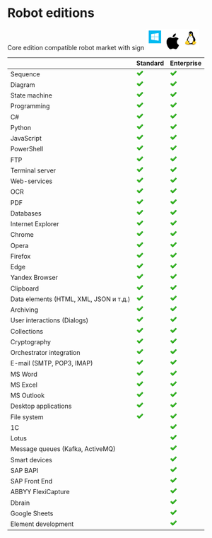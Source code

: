 # Robot editions

Core edition compatible robot market with sign <img src="../../.gitbook/assets/image (24).png" alt="" data-size="line">  <img src="broken-reference" alt="" data-size="line">&#x20;

|                                        | Standard                                                                                                                 | Enterprise                                                                                                               |
| -------------------------------------- | ------------------------------------------------------------------------------------------------------------------------ | ------------------------------------------------------------------------------------------------------------------------ |
| Sequence                               | <img src="../../.gitbook/assets/check2.png" alt="" data-size="line">                                                     | <img src="../../.gitbook/assets/check2.png" alt="" data-size="line">                                                     |
| Diagram                                | <img src="../../.gitbook/assets/check2.png" alt="" data-size="line">                                                     | <img src="../../.gitbook/assets/check2.png" alt="" data-size="line"><img src="broken-reference" alt="" data-size="line"> |
| State machine                          | <img src="../../.gitbook/assets/check2.png" alt="" data-size="line">                                                     | <img src="../../.gitbook/assets/check2.png" alt="" data-size="line"><img src="broken-reference" alt="" data-size="line"> |
| Programming                            | <img src="../../.gitbook/assets/check2.png" alt="" data-size="line"><img src="broken-reference" alt="" data-size="line"> | <img src="../../.gitbook/assets/check2.png" alt="" data-size="line"><img src="broken-reference" alt="" data-size="line"> |
| C#                                     | <img src="../../.gitbook/assets/check2.png" alt="" data-size="line"><img src="broken-reference" alt="" data-size="line"> | <img src="../../.gitbook/assets/check2.png" alt="" data-size="line"><img src="broken-reference" alt="" data-size="line"> |
| Python                                 | <img src="../../.gitbook/assets/check2.png" alt="" data-size="line"><img src="broken-reference" alt="" data-size="line"> | <img src="../../.gitbook/assets/check2.png" alt="" data-size="line"><img src="broken-reference" alt="" data-size="line"> |
| JavaScript                             | <img src="../../.gitbook/assets/check2.png" alt="" data-size="line"><img src="broken-reference" alt="" data-size="line"> | <img src="../../.gitbook/assets/check2.png" alt="" data-size="line"><img src="broken-reference" alt="" data-size="line"> |
| PowerShell                             | <img src="../../.gitbook/assets/check2.png" alt="" data-size="line"><img src="broken-reference" alt="" data-size="line"> | <img src="../../.gitbook/assets/check2.png" alt="" data-size="line"><img src="broken-reference" alt="" data-size="line"> |
| FTP                                    | <img src="../../.gitbook/assets/check2.png" alt="" data-size="line"><img src="broken-reference" alt="" data-size="line"> | <img src="../../.gitbook/assets/check2.png" alt="" data-size="line"><img src="broken-reference" alt="" data-size="line"> |
| Terminal server                        | <img src="../../.gitbook/assets/check2.png" alt="" data-size="line"><img src="broken-reference" alt="" data-size="line"> | <img src="../../.gitbook/assets/check2.png" alt="" data-size="line"><img src="broken-reference" alt="" data-size="line"> |
| Web-services                           | <img src="../../.gitbook/assets/check2.png" alt="" data-size="line"><img src="broken-reference" alt="" data-size="line"> | <img src="../../.gitbook/assets/check2.png" alt="" data-size="line"><img src="broken-reference" alt="" data-size="line"> |
| OCR                                    | <img src="../../.gitbook/assets/check2.png" alt="" data-size="line"><img src="broken-reference" alt="" data-size="line"> | <img src="../../.gitbook/assets/check2.png" alt="" data-size="line"><img src="broken-reference" alt="" data-size="line"> |
| PDF                                    | <img src="../../.gitbook/assets/check2.png" alt="" data-size="line"><img src="broken-reference" alt="" data-size="line"> | <img src="../../.gitbook/assets/check2.png" alt="" data-size="line"><img src="broken-reference" alt="" data-size="line"> |
| Databases                              | <img src="../../.gitbook/assets/check2.png" alt="" data-size="line"><img src="broken-reference" alt="" data-size="line"> | <img src="../../.gitbook/assets/check2.png" alt="" data-size="line"><img src="broken-reference" alt="" data-size="line"> |
| Internet Explorer                      | <img src="../../.gitbook/assets/check2.png" alt="" data-size="line"><img src="broken-reference" alt="" data-size="line"> | <img src="../../.gitbook/assets/check2.png" alt="" data-size="line"><img src="broken-reference" alt="" data-size="line"> |
| Chrome                                 | <img src="../../.gitbook/assets/check2.png" alt="" data-size="line"><img src="broken-reference" alt="" data-size="line"> | <img src="../../.gitbook/assets/check2.png" alt="" data-size="line"><img src="broken-reference" alt="" data-size="line"> |
| Opera                                  | <img src="../../.gitbook/assets/check2.png" alt="" data-size="line"><img src="broken-reference" alt="" data-size="line"> | <img src="../../.gitbook/assets/check2.png" alt="" data-size="line"><img src="broken-reference" alt="" data-size="line"> |
| Firefox                                | <img src="../../.gitbook/assets/check2.png" alt="" data-size="line"><img src="broken-reference" alt="" data-size="line"> | <img src="../../.gitbook/assets/check2.png" alt="" data-size="line"><img src="broken-reference" alt="" data-size="line"> |
| Edge                                   | <img src="../../.gitbook/assets/check2.png" alt="" data-size="line"><img src="broken-reference" alt="" data-size="line"> | <img src="../../.gitbook/assets/check2.png" alt="" data-size="line"><img src="broken-reference" alt="" data-size="line"> |
| Yandex Browser                         | <img src="../../.gitbook/assets/check2.png" alt="" data-size="line"><img src="broken-reference" alt="" data-size="line"> | <img src="../../.gitbook/assets/check2.png" alt="" data-size="line"><img src="broken-reference" alt="" data-size="line"> |
| Clipboard                              | <img src="../../.gitbook/assets/check2.png" alt="" data-size="line"><img src="broken-reference" alt="" data-size="line"> | <img src="../../.gitbook/assets/check2.png" alt="" data-size="line"><img src="broken-reference" alt="" data-size="line"> |
| Data elements (HTML, XML, JSON и т.д.) | <img src="../../.gitbook/assets/check2.png" alt="" data-size="line"><img src="broken-reference" alt="" data-size="line"> | <img src="../../.gitbook/assets/check2.png" alt="" data-size="line"><img src="broken-reference" alt="" data-size="line"> |
| Archiving                              | <img src="../../.gitbook/assets/check2.png" alt="" data-size="line"><img src="broken-reference" alt="" data-size="line"> | <img src="../../.gitbook/assets/check2.png" alt="" data-size="line"><img src="broken-reference" alt="" data-size="line"> |
| User interactions (Dialogs)            | <img src="../../.gitbook/assets/check2.png" alt="" data-size="line"><img src="broken-reference" alt="" data-size="line"> | <img src="../../.gitbook/assets/check2.png" alt="" data-size="line"><img src="broken-reference" alt="" data-size="line"> |
| Collections                            | <img src="../../.gitbook/assets/check2.png" alt="" data-size="line"><img src="broken-reference" alt="" data-size="line"> | <img src="../../.gitbook/assets/check2.png" alt="" data-size="line"><img src="broken-reference" alt="" data-size="line"> |
| Cryptography                           | <img src="../../.gitbook/assets/check2.png" alt="" data-size="line"><img src="broken-reference" alt="" data-size="line"> | <img src="../../.gitbook/assets/check2.png" alt="" data-size="line"><img src="broken-reference" alt="" data-size="line"> |
| Orchestrator integration               | <img src="../../.gitbook/assets/check2.png" alt="" data-size="line"><img src="broken-reference" alt="" data-size="line"> | <img src="../../.gitbook/assets/check2.png" alt="" data-size="line"><img src="broken-reference" alt="" data-size="line"> |
| E-mail (SMTP, POP3, IMAP)              | <img src="../../.gitbook/assets/check2.png" alt="" data-size="line"><img src="broken-reference" alt="" data-size="line"> | <img src="../../.gitbook/assets/check2.png" alt="" data-size="line"><img src="broken-reference" alt="" data-size="line"> |
| MS Word                                | <img src="../../.gitbook/assets/check2.png" alt="" data-size="line"><img src="broken-reference" alt="" data-size="line"> | <img src="../../.gitbook/assets/check2.png" alt="" data-size="line"><img src="broken-reference" alt="" data-size="line"> |
| MS Excel                               | <img src="../../.gitbook/assets/check2.png" alt="" data-size="line"><img src="broken-reference" alt="" data-size="line"> | <img src="../../.gitbook/assets/check2.png" alt="" data-size="line"><img src="broken-reference" alt="" data-size="line"> |
| MS Outlook                             | <img src="../../.gitbook/assets/check2.png" alt="" data-size="line"><img src="broken-reference" alt="" data-size="line"> | <img src="../../.gitbook/assets/check2.png" alt="" data-size="line"><img src="broken-reference" alt="" data-size="line"> |
| Desktop applications                   | <img src="../../.gitbook/assets/check2.png" alt="" data-size="line"><img src="broken-reference" alt="" data-size="line"> | <img src="../../.gitbook/assets/check2.png" alt="" data-size="line"><img src="broken-reference" alt="" data-size="line"> |
| File system                            | <img src="../../.gitbook/assets/check2.png" alt="" data-size="line"><img src="broken-reference" alt="" data-size="line"> | <img src="../../.gitbook/assets/check2.png" alt="" data-size="line"><img src="broken-reference" alt="" data-size="line"> |
| 1С                                     |                                                                                                                          | <img src="../../.gitbook/assets/check2.png" alt="" data-size="line"><img src="broken-reference" alt="" data-size="line"> |
| Lotus                                  |                                                                                                                          | <img src="../../.gitbook/assets/check2.png" alt="" data-size="line"><img src="broken-reference" alt="" data-size="line"> |
| Message queues (Kafka, ActiveMQ)       |                                                                                                                          | <img src="../../.gitbook/assets/check2.png" alt="" data-size="line"><img src="broken-reference" alt="" data-size="line"> |
| Smart devices                          |                                                                                                                          | <img src="../../.gitbook/assets/check2.png" alt="" data-size="line"><img src="broken-reference" alt="" data-size="line"> |
| SAP BAPI                               |                                                                                                                          | <img src="../../.gitbook/assets/check2.png" alt="" data-size="line"><img src="broken-reference" alt="" data-size="line"> |
| SAP Front End                          |                                                                                                                          | <img src="../../.gitbook/assets/check2.png" alt="" data-size="line"><img src="broken-reference" alt="" data-size="line"> |
| ABBYY FlexiCapture                     |                                                                                                                          | <img src="../../.gitbook/assets/check2.png" alt="" data-size="line">                                                     |
| Dbrain                                 |                                                                                                                          | <img src="../../.gitbook/assets/check2.png" alt="" data-size="line">                                                     |
| Google Sheets                          |                                                                                                                          | <img src="../../.gitbook/assets/check2.png" alt="" data-size="line"><img src="broken-reference" alt="" data-size="line"> |
| Element development                    |                                                                                                                          | <img src="../../.gitbook/assets/check2.png" alt="" data-size="line"><img src="broken-reference" alt="" data-size="line"> |
